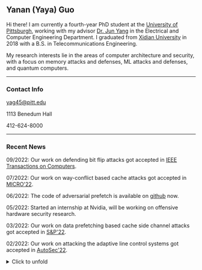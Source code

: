 


## Yanan (Yaya) Guo

Hi there! I am currently a fourth-year PhD student at the [University of
Pittsburgh](https://www.pitt.edu), working with my advisor [Dr. Jun
Yang](https://sites.pitt.edu/~juy9/) in the Electrical and Computer Engineering
Department. I graduated from [Xidian University](https://www.xidian.edu.cn/) in
2018 with a B.S. in Telecommunications Engineering.


My research interests lie in the areas of computer architecture and security,
with a focus on memory attacks and defenses, ML attacks and defenses, and
quantum computers.

---
### Contact Info

<i class="far fa-envelope"></i>  yag45@pitt.edu

<i class="far fa-building"></i>  1113 Benedum Hall

<i class="fas fa-phone"></i>  412-624-8000

---
### Recent News  

09/2022: Our work on defending bit flip attacks got accepted in [IEEE Transactions on Computers](https://www.computer.org/csdl/journal/tc/).

07/2022: Our work on way-conflict based cache attacks got accepted in [MICRO'22](https://www.microarch.org/micro55/).

06/2022: The code of adversarial prefetch is available on [github](https://github.com/PittECEArch/AdversarialPrefetch) now.

05/2022: Started an internship at Nvidia, will be working on offensive hardware security research.

03/2022: Our work on data prefetching based cache side channel attacks got accepted in [S&P'22](https://www.ieee-security.org/TC/SP2022/index.html).

02/2022: Our work on attacking the adaptive line control systems got accepted in [AutoSec'22](https://www.ndss-symposium.org/ndss2022/cfp-autosec-workshop/).

<details>
<summary> Click to unfold
</summary>

10/2021: Our work on data prefetching based cache side channel attacks is now available on arxiv [<i class="fas fa-link"></i>](https://arxiv.org/abs/2110.12340) (code release coming soon).

10/2021: Our work on accelerating quantum computing simulation got accepted in [HPCA'22](https://hpca-conf.org/2022/).

08/2021: Our work on defending bit-flip adversarial weight attacks got accepted in [ICCD'21](https://www.iccd-conf.com/Home.html).

08/2021: Our work on attacking adaptive cruise control systems got accepted in [ICCV Workshop'21](https://iccv21-adv-workshop.github.io/).

08/2021: Our work on improving the performance of memory integrity verification got accepted in [SEED'21](https://seed-symposium.org/).

08/2021: Finished my internship at NIO. 

07/2021: Our work on accelerating strided memory accesses got accepted in [MICRO'21](https://www.microarch.org/micro54/).

04/2021: Our work on defending cache side channel attacks got accepted in [GLSVLSI'21](https://www.glsvlsi.org/).

02/2021: Started an internship at NIO, will be working on In-vehicle ML security.

06/2020: Successfully defended my MS thesis: [New Cache Attacks and Defenses](http://d-scholarship.pitt.edu/38323/).

</details>

